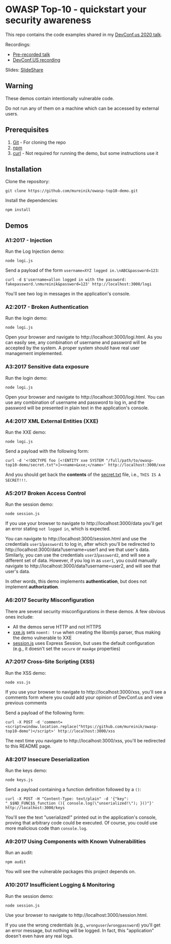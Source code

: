 # OWASP Top-10 - quickstart your security awareness

This repo contains the code examples shared in my [DevConf.us 2020 talk](https://devconfus2020.sched.com/event/eb6835469f571956a331b8382b8ca0a9).

Recordings:
- [Pre-recorded talk](https://www.youtube.com/watch?v=Unf-U_hPpH4)
- [DevConf.US recording](https://www.youtube.com/watch?v=6Z5hlgZQQt0)

Slides:
[SlideShare](https://www.slideshare.net/AllonMureinik/devconfus-2020-owasp-top-10-allon-mureinik)

## Warning

These demos contain intentionally vulnerable code.

Do not run any of them on a machine which can be accessed by external users.

## Prerequisites
1. [Git](https://git-scm.com/) - For cloning the repo
2. [npm](https://www.npmjs.com/get-npm)
3. [curl](https://curl.haxx.se/) - Not required for running the demo, but some instructions use it

## Installation

Clone the repository:
```
git clone https://github.com/mureinik/owasp-top10-demo.git
```

Install the dependencies:
```
npm install
```

## Demos

### A1:2017 - Injection

Run the Log Injection demo:
```
node logi.js
```

Send a payload of the form `username=XYZ logged in.\nABC&password=123`:

```
curl -d $'username=allon logged in with the password: fakepassword.\nmureinik&password=123' http://localhost:3000/logi
```

You'll see two log in messages in the application's console.

### A2:2017 - Broken Authentication

Run the login demo:
```
node logi.js
```

Open your browser and navigate to http://localhost:3000/logi.html. As you can easily see, any combination of username
and password will be accepted by the system. A proper system should have real user management implemented.

### A3:2017 Sensitive data exposure

Run the login demo:
```
node logi.js
```

Open your browser and navigate to http://localhost:3000/logi.html. You can use any combination of username and password
to log in, and the password will be presented in plain text in the application's console.

### A4:2017 XML External Entities (XXE)

Run the XXE demo:
```
node logi.js
```

Send a payload with the following form:
```
curl -d '<!DOCTYPE foo [<!ENTITY xxe SYSTEM "/full/path/to/owasp-top10-demo/secret.txt">]><name>&xxe;</name>' http://localhost:3000/xxe
```

And you should get back the **contents** of the [secret.txt](secret.txt) file, i.e., `THIS IS A SECRET!!!`.

### A5:2017 Broken Access Control

Run the session demo:
```
node session.js
```

If you use your browser to navigate to http://localhost:3000/data you'll get an error stating `not logged in`, which is 
expected.

You can navigate to http://localhost:3000/session.html and use the credentials `user1`/`password1` to log in, after
which you'll be redirected to http://localhost:3000/data?username=user1 and we that user's data. Similarly, you can use
the credentials `user2`/`password2`, and will see a different set of data. However, if you log in as `user1`, you could
manually navigate to http://localhost:3000/data?username=user2, and will see that user's data.

In other words, this demo implements **authentication**, but does not implement **authorization**.

### A6:2017 Security Misconfiguration

There are several security misconfigurations in these demos. A few obvious ones include:
- All the demos serve HTTP and not HTTPS
- [xxe.js](xxe.js) sets `noent: true` when creating the libxmljs parser, thus making the demo vulnerable to XXE
- [session.js](session.js) uses Express Session, but uses the default configuration (e.g., it doesn't set the `secure` or `maxAge` properties)

### A7:2017 Cross-Site Scripting (XSS)

Run the XSS demo:
```
node xss.js
```

If you use your browser to navigate to http://localhost:3000/xss, you'll see a comments form where you could add your
opinion of DevConf.us and view previous comments

Send a payload of the following form:
```
curl -X POST -d 'comment=<script>window.location.replace("https://github.com/mureinik/owasp-top10-demo")</script>' http://localhost:3000/xss
```

The next time you navigate to http://localhost:3000/xss, you'll be redirected to this README page.

### A8:2017 Insecure Deserialization

Run the keys demo:
```
node keys.js
```

Send a payload containing a function definition followed by a `()`:
```
curl -X POST -H "Content-Type: text/plain" -d '{"key": "_$$ND_FUNC$$_function (){ console.log(\"unserialized!\"); }()"}' http://localhost:3000/keys
```

You'll see the text "userialized!" printed out in the application's console, proving that arbitrary code could be
executed. Of course, you could use more malicious code than `console.log`.

### A9:2017 Using Components with Known Vulnerabilities

Run an audit:
```
npm audit
```

You will see the vulnerable packages this project depends on.

### A10:2017 Insufficient Logging & Monitoring

Run the session demo:
```
node session.js
```

Use your browser to navigate to http://localhost:3000/session.html. 

If you use the wrong credentials (e.g., `wronguser`/`wrongpassword`) you'll get an error message, but nothing will be
logged.
In fact, this "application" doesn't even have any real logs. 
